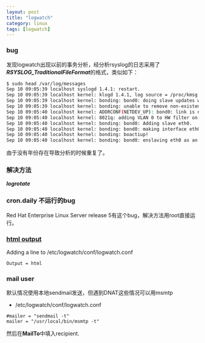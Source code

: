 ```yaml
---
layout: post
title: "logwatch"
category: linux
tags: [logwatch]
---
```


### bug
发现logwatch出现以前的事务分析，经分析rsyslog的日志采用了***RSYSLOG_TraditionalFileFormat***的格式，类似如下：

```bash
$ sudo head /var/log/messages
Sep 10 09:05:39 localhost syslogd 1.4.1: restart.
Sep 10 09:05:39 localhost kernel: klogd 1.4.1, log source = /proc/kmsg started.
Sep 10 09:05:39 localhost kernel: bonding: bond0: doing slave updates when interface is down.
Sep 10 09:05:39 localhost kernel: bonding: unable to remove non-existent slave eth0 for bond bond0.
Sep 10 09:05:40 localhost kernel: ADDRCONF(NETDEV_UP): bond0: link is not ready
Sep 10 09:05:40 localhost kernel: 8021q: adding VLAN 0 to HW filter on device bond0
Sep 10 09:05:40 localhost kernel: bonding: bond0: Adding slave eth0.
Sep 10 09:05:40 localhost kernel: bonding: bond0: making interface eth0 the new active one.
Sep 10 09:05:40 localhost kernel: bonding: boactiup!
Sep 10 09:05:40 localhost kernel: bonding: bond0: enslaving eth0 as an active interface with an up link.
```

由于没有年份存在导致分析的时候重复了。

### 解决方法

***logrotate***


### cron.daily 不运行的bug

Red Hat Enterprise Linux Server release 5有这个bug，解决方法用root直接运行。

### [html output](https://www.digitalocean.com/community/tutorials/how-to-install-and-use-logwatch-log-analyzer-and-reporter-on-a-vps)

Adding a line to /etc/logwatch/conf/logwatch.conf

```
Output = html
```

### mail user

默认情况使用本地sendmail发送，但遇到DNAT这些情况可以用msmtp

* /etc/logwatch/conf/logwatch.conf

```
#mailer = "sendmail -t"
mailer = "/usr/local/bin/msmtp -t"
```

然后在**MailTo**中填入recipient.
